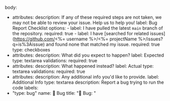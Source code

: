 body:
  - attributes:
      description: If any of these required steps are not taken, we may not be able to review your issue. Help us to help you!
      label: Bug Report Checklist
      options:
        - label: I have pulled the latest `main` branch of the repository.
          required: true
        - label: I have [searched for related issues](https://github.com/<%= username %>/<%= projectName %>/issues?q=is%3Aissue) and found none that matched my issue.
          required: true
    type: checkboxes
  - attributes:
      description: What did you expect to happen?
      label: Expected
    type: textarea
    validations:
      required: true
  - attributes:
      description: What happened instead?
      label: Actual
    type: textarea
    validations:
      required: true
  - attributes:
      description: Any additional info you'd like to provide.
      label: Additional Info
    type: textarea
description: Report a bug trying to run the code
labels:
  - "type: bug"
name: 🐛 Bug
title: "🐛 Bug: <short description of the bug>"